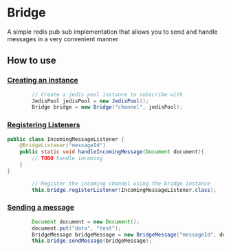 # Bridge

A simple redis pub sub implementation that allows you to send and handle messages in a very convenient manner

## How to use

### <ins>Creating an instance</ins>
```java
        // Create a jedis pool instance to subscribe with
        JedisPool jedisPool = new JedisPool();
        Bridge bridge = new Bridge("channel", jedisPool);
```

### <ins>Registering Listeners</ins>

```java
public class IncomingMessageListener {
    @BridgeListener("messageId")
    public static void handleIncomingMessage(Document document){
        // TODO handle incoming
    }
}
```

```java
        // Register the incoming channel using the bridge instance
        this.bridge.registerListener(IncomingMessageListener.class);
```

### <ins>Sending a message</ins>

```java
        Document document = new Document();
        document.put("data", "test");
        BridgeMessage bridgeMessage = new BridgeMessage("messageId", document);
        this.bridge.sendMessage(bridgeMessage);
```
